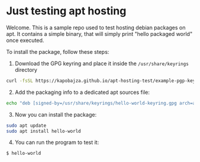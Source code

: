 # Just testing apt hosting

Welcome. This is a sample repo used to test hosting debian packages on apt. It contains a simple binary, that will simply print "hello packaged world" once executed.

To install the package, follow these steps:

1. Download the GPG keyring and place it inside the `/usr/share/keyrings` directory
```sh
curl -fsSL https://kapobajza.github.io/apt-hosting-test/example-pgp-keyring.gpg | sudo tee /usr/share/keyrings/hello-world-keyring.gpg > /dev/null
```
2. Add the packaging info to a dedicated apt sources file:
```sh
echo "deb [signed-by=/usr/share/keyrings/hello-world-keyring.gpg arch=amd64] https://kapobajza.github.io/apt-hosting-test stable main" | sudo tee /etc/apt/sources.list.d/example.list
```
3. Now you can install the package:
```sh
sudo apt update
sudo apt install hello-world
```
4. You can run the program to test it:
```sh
$ hello-world
```
